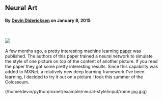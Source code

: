 ## Neural Art
#### By [Devin Didericksen](http://linkedin.com/in/didericksen) on January 8, 2015
&nbsp;

![](http://i.imgur.com/N9fzEQE.gif)
&nbsp;

A few months ago, a pretty interesting machine learning [paper](http://arxiv.org/pdf/1508.06576v2.pdf) was published. The authors of this paper trained a neural network to simulate the style of one picture on top of the content of another picture. If you read the paper they got some pretty interesting results. Since this capability was added to MXNet, a relatively new deep learning framework I've been learning, I decided to try it out on a picture I took this summer of the Colosseum.
&nbsp;

(/home/devin/python/mxnet/example/neural-style/input/rome.jpg.jpg)